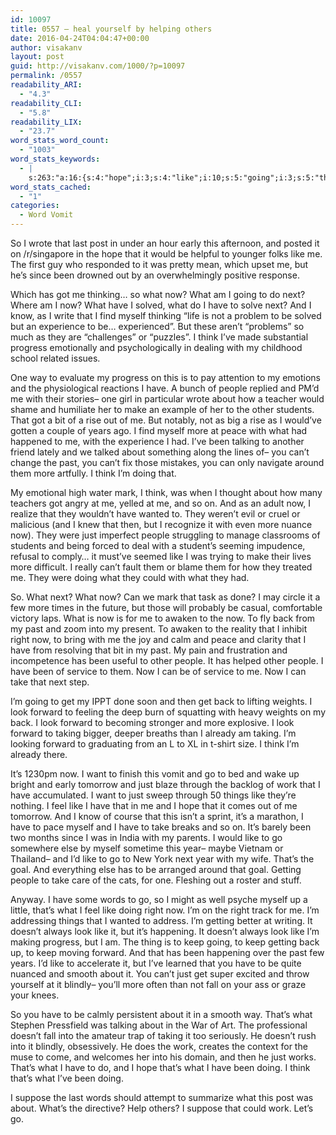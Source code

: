 ```yaml
---
id: 10097
title: 0557 – heal yourself by helping others
date: 2016-04-24T04:04:47+00:00
author: visakanv
layout: post
guid: http://visakanv.com/1000/?p=10097
permalink: /0557
readability_ARI:
  - "4.3"
readability_CLI:
  - "5.8"
readability_LIX:
  - "23.7"
word_stats_word_count:
  - "1003"
word_stats_keywords:
  - |
    s:263:"a:16:{s:4:"hope";i:3;s:4:"like";i:10;s:5:"going";i:3;s:5:"think";i:5;s:8:"progress";i:3;s:6:"people";i:5;s:5:"can't";i:4;s:4:"past";i:4;s:4:"just";i:5;s:5:"right";i:3;s:4:"take";i:3;s:4:"look";i:5;s:7:"forward";i:5;s:6:"taking";i:3;s:4:"work";i:3;s:4:"keep";i:3;}";
word_stats_cached:
  - "1"
categories:
  - Word Vomit
---
```

So I wrote that last post in under an hour early this afternoon, and posted it on /r/singapore in the hope that it would be helpful to younger folks like me. The first guy who responded to it was pretty mean, which upset me, but he&#8217;s since been drowned out by an overwhelmingly positive response.

Which has got me thinking&#8230; so what now? What am I going to do next? Where am I now? What have I solved, what do I have to solve next? And I know, as I write that I find myself thinking &#8220;life is not a problem to be solved but an experience to be&#8230; experienced&#8221;. But these aren&#8217;t &#8220;problems&#8221; so much as they are &#8220;challenges&#8221; or &#8220;puzzles&#8221;. I think I&#8217;ve made substantial progress emotionally and psychologically in dealing with my childhood school related issues.

One way to evaluate my progress on this is to pay attention to my emotions and the physiological reactions I have. A bunch of people replied and PM&#8217;d me with their stories– one girl in particular wrote about how a teacher would shame and humiliate her to make an example of her to the other students. That got a bit of a rise out of me. But notably, not as big a rise as I would&#8217;ve gotten a couple of years ago. I find myself more at peace with what had happened to me, with the experience I had. I&#8217;ve been talking to another friend lately and we talked about something along the lines of– you can&#8217;t change the past, you can&#8217;t fix those mistakes, you can only navigate around them more artfully. I think I&#8217;m doing that.

My emotional high water mark, I think, was when I thought about how many teachers got angry at me, yelled at me, and so on. And as an adult now, I realize that they wouldn&#8217;t have wanted to. They weren&#8217;t evil or cruel or malicious (and I knew that then, but I recognize it with even more nuance now). They were just imperfect people struggling to manage classrooms of students and being forced to deal with a student&#8217;s seeming impudence, refusal to comply&#8230; it must&#8217;ve seemed like I was trying to make their lives more difficult. I really can&#8217;t fault them or blame them for how they treated me. They were doing what they could with what they had.

So. What next? What now? Can we mark that task as done? I may circle it a few more times in the future, but those will probably be casual, comfortable victory laps. What is now is for me to awaken to the now. To fly back from my past and zoom into my present. To awaken to the reality that I inhibit right now, to bring with me the joy and calm and peace and clarity that I have from resolving that bit in my past. My pain and frustration and incompetence has been useful to other people. It has helped other people. I have been of service to them. Now I can be of service to me. Now I can take that next step.

I&#8217;m going to get my IPPT done soon and then get back to lifting weights. I look forward to feeling the deep burn of squatting with heavy weights on my back. I look forward to becoming stronger and more explosive. I look forward to taking bigger, deeper breaths than I already am taking. I&#8217;m looking forward to graduating from an L to XL in t-shirt size. I think I&#8217;m already there.

It&#8217;s 1230pm now. I want to finish this vomit and go to bed and wake up bright and early tomorrow and just blaze through the backlog of work that I have accumulated. I want to just sweep through 50 things like they&#8217;re nothing. I feel like I have that in me and I hope that it comes out of me tomorrow. And I know of course that this isn&#8217;t a sprint, it&#8217;s a marathon, I have to pace myself and I have to take breaks and so on. It&#8217;s barely been two months since I was in India with my parents. I would like to go somewhere else by myself sometime this year– maybe Vietnam or Thailand– and I&#8217;d like to go to New York next year with my wife. That&#8217;s the goal. And everything else has to be arranged around that goal. Getting people to take care of the cats, for one. Fleshing out a roster and stuff.

Anyway. I have some words to go, so I might as well psyche myself up a little, that&#8217;s what I feel like doing right now. I&#8217;m on the right track for me. I&#8217;m addressing things that I wanted to address. I&#8217;m getting better at writing. It doesn&#8217;t always look like it, but it&#8217;s happening. It doesn&#8217;t always look like I&#8217;m making progress, but I am. The thing is to keep going, to keep getting back up, to keep moving forward. And that has been happening over the past few years. I&#8217;d like to accelerate it, but I&#8217;ve learned that you have to be quite nuanced and smooth about it. You can&#8217;t just get super excited and throw yourself at it blindly– you&#8217;ll more often than not fall on your ass or graze your knees.

So you have to be calmly persistent about it in a smooth way. That&#8217;s what Stephen Pressfield was talking about in the War of Art. The professional doesn&#8217;t fall into the amateur trap of taking it too seriously. He doesn&#8217;t rush into it blindly, obsessively. He does the work, creates the context for the muse to come, and welcomes her into his domain, and then he just works. That&#8217;s what I have to do, and I hope that&#8217;s what I have been doing. I think that&#8217;s what I&#8217;ve been doing.

I suppose the last words should attempt to summarize what this post was about. What&#8217;s the directive? Help others? I suppose that could work. Let&#8217;s go.